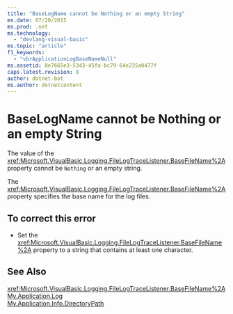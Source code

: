 ```yaml
---
title: "BaseLogName cannot be Nothing or an empty String"
ms.date: 07/20/2015
ms.prod: .net
ms.technology: 
  - "devlang-visual-basic"
ms.topic: "article"
f1_keywords: 
  - "vbrApplicationLogBaseNameNull"
ms.assetid: 8e7665e3-5343-45fa-bc79-64e235a0477f
caps.latest.revision: 8
author: dotnet-bot
ms.author: dotnetcontent
---
```

# BaseLogName cannot be Nothing or an empty String
The value of the <xref:Microsoft.VisualBasic.Logging.FileLogTraceListener.BaseFileName%2A> property cannot be `Nothing` or an empty string.  
  
 The <xref:Microsoft.VisualBasic.Logging.FileLogTraceListener.BaseFileName%2A> property specifies the base name for the log files.  
  
## To correct this error  
  
-   Set the <xref:Microsoft.VisualBasic.Logging.FileLogTraceListener.BaseFileName%2A> property to a string that contains at least one character.  
  
## See Also  
 <xref:Microsoft.VisualBasic.Logging.FileLogTraceListener.BaseFileName%2A>  
 [My.Application.Log](xref:Microsoft.VisualBasic.ApplicationServices.ApplicationBase.Log)  
 [My.Application.Info.DirectoryPath](xref:Microsoft.VisualBasic.ApplicationServices.ApplicationBase.Log)

